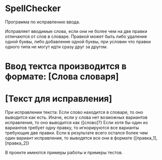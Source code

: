 # SpellChecker

Программа по исправлению ввода.

Исправляет вводимые слова, если они не более чем на две правки отличаются от слов в словаре. Правкой может быть либо удаление одной буквы, либо добавление одной буквы, при условии что правки одного типа не могут идти сразу друг за другом.

Ввод тектса производится в формате:
[Слова словаря]
===
[Текст для исправления]
===

При исправлении текста:
Если слово находится в словаре, то оно выводится как есть.
Иначе, если у слова нет возможных вариантов исправления, то оно выводится как {[слово]?}
Если хотя бы один из вариантов требует одну правку, то игнорируются все варианты требующие две правки.
Если в результате всего остался более чем один вариант исправления, то выводятся все они в формате {[правка_1], [правка_2]}

В проекте имеются примеры работы и примеры тестов.